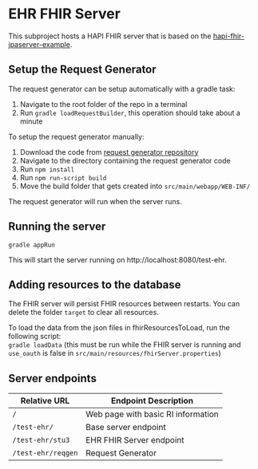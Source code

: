 # EHR FHIR Server
This subproject hosts a HAPI FHIR server that is based on the [hapi-fhir-jpaserver-example](https://github.com/jamesagnew/hapi-fhir/tree/master/hapi-fhir-jpaserver-example).

## Setup the Request Generator
The request generator can be setup automatically with a gradle task:
1. Navigate to the root folder of the repo in a terminal
2. Run `gradle loadRequestBuilder`, this operation should take about a minute

To setup the request generator manually:
1. Download the code from [request generator repository](https://github.com/HL7-DaVinci/crd-request-generator)
2. Navigate to the directory containing the request generator code
3. Run `npm install`
4. Run `npm run-script build`
5. Move the build folder that gets created into `src/main/webapp/WEB-INF/`

The request generator will run when the server runs.

## Running the server
`gradle appRun`

This will start the server running on http://localhost:8080/test-ehr.

## Adding resources to the database
The FHIR server will persist FHIR resources between restarts. You can delete the folder `target` to clear all resources.

To load the data from the json files in fhirResourcesToLoad, run the following script:  
`gradle loadData` (this must be run while the FHIR server is running and `use_oauth` is false in `src/main/resources/fhirServer.properties`)

## Server endpoints
|Relative URL|Endpoint Description|
|----|----|
|`/`|Web page with basic RI information|
|`/test-ehr/`|Base server endpoint|
|`/test-ehr/stu3`|EHR FHIR Server endpoint|
|`/test-ehr/reqgen`|Request Generator|

